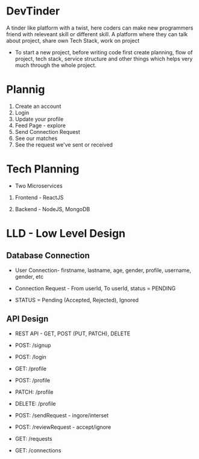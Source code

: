 # DevTinder

A tinder like platform with a twist, here coders can make new programmers friend with releveant skill or different skill. A platform where they can talk about project, share own Tech Stack, work on project

- To start a new project, before writing code first create planning, flow of project, tech stack, service structure and other things which helps very much through the whole project.

# Plannig

1. Create an account
2. Login
3. Update your profile
4. Feed Page - explore
5. Send Connection Request
6. See our matches
7. See the request we've sent or received

# Tech Planning

- Two Microservices

1. Frontend - ReactJS

2. Backend - NodeJS, MongoDB

# LLD - Low Level Design

## Database Connection

- User Connection- firstname, lastname, age, gender, profile, username, gender, etc

- Connection Request - From userId, To userId, status = PENDING

- STATUS = Pending (Accepted, Rejected), Ignored

## API Design

- REST API - GET, POST (PUT, PATCH), DELETE

- POST: /signup
- POST: /login
- GET: /profile
- POST: /profile
- PATCH: /profile
- DELETE: /profile
- POST: /sendRequest - ingore/interset
- POST: /reviewRequest - accept/ignore
- GET: /requests
- GET: /connections
